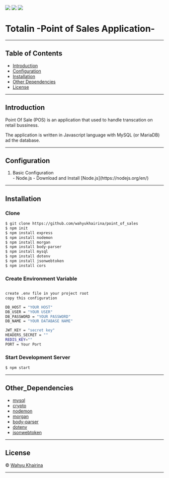 ![](https://img.shields.io/badge/Code%20Style-Standard-yellow.svg)
![](https://img.shields.io/badge/Dependencies-Express-green.svg)
![](https://img.shields.io/badge/License-Beerware-yellowgreen.svg)

# Totalin -Point of Sales Application-
---

## Table of Contents

- [Introduction](#introduction)
- [Configuration](#configuration)
- [Installation](#installation)
- [Other Dependencies](#Other_Dependencies)
- [License](#license)

---

## Introduction
Point Of Sale (POS) is an application that used to handle transcation on retail bussiness.

The application is written in Javascript language with MySQL (or MariaDB) ad the database. 

---


## Configuration
<ol>
  <li>Basic Configuration</li>
  - Node.js - Download and Install [Node.js](https://nodejs.org/en/)
</ol>

---

## Installation
### Clone
```bash
$ git clone https://github.com/wahyukhairina/point_of_sales
$ npm init
$ npm install express
$ npm install nodemon
$ npm install morgan
$ npm install body-parser
$ npm install mysql
$ npm install dotenv
$ npm install jsonwebtoken
$ npm install cors
```
### Create Environment Variable
```bash

create .env file in your project root 
copy this configuration
```
```bash
DB_HOST = "YOUR HOST"
DB_USER = "YOUR USER"
DB_PASSWORD = "YOUR PASSWORD"
DB_NAME = "YOUR DATABASE NAME"

JWT_KEY = "secret key"
HEADERS_SECRET = ""
REDIS_KEY=""
PORT = Your Port
```
### Start Development Server
```bash
$ npm start
```
---

## Other_Dependencies

- [mysql](#)
- [crypto](#)
- [nodemon](#)
- [morgan](#)
- [body-parser](#)
- [dotenv](#)
- [jsonwebtoken](#)

---

## License

© [Wahyu Khairina](https://github.com/wahyukhairina/ " Wahyu Khairina")

---

